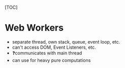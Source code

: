[TOC]

# Web Workers

- separate thread, own stack, queue, event loop, etc.
- can't access DOM, Event Listeners, etc.
- ❓communicates with main thread
- can use for heavy pure computations
